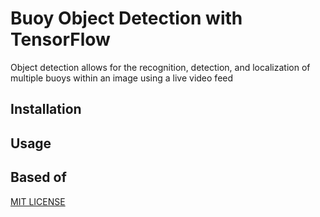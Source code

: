 # Buoy Object Detection with TensorFlow
Object detection allows for the recognition, detection, and localization of multiple buoys within an image using a live video feed 

## Installation

## Usage

## Based of
[MIT LICENSE](LICENSE)
